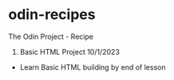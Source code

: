 # odin-recipes
The Odin Project - Recipe
1. Basic HTML Project 10/1/2023
- Learn Basic HTML building by end of lesson